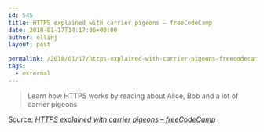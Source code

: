 ```yaml
---
id: 545
title: HTTPS explained with carrier pigeons – freeCodeCamp
date: 2018-01-17T14:17:06+00:00
author: ellinj
layout: post

permalink: /2018/01/17/https-explained-with-carrier-pigeons-freecodecamp/
tags:
  - external
---
```

> Learn how HTTPS works by reading about Alice, Bob and a lot of carrier pigeons

Source: _[HTTPS explained with carrier pigeons – freeCodeCamp](https://medium.freecodecamp.org/https-explained-with-carrier-pigeons-7029d2193351)_